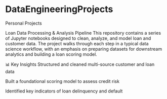 # DataEngineeringProjects
Personal Projects

Loan Data Processing & Analysis Pipeline
This repository contains a series of Jupyter notebooks designed to clean, analyze, and model loan and customer data. The project walks through each step in a typical data science workflow, with an emphasis on preparing datasets for downstream analytics and building a loan scoring model.

📊 Key Insights
Structured and cleaned multi-source customer and loan data

Built a foundational scoring model to assess credit risk

Identified key indicators of loan delinquency and default
